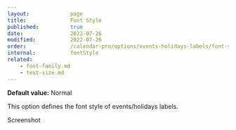 ```yaml
---
layout:             page
title:              Font Style
published:          true
date:               2022-07-26
modified:           2022-07-26
order:              /calendar-pro/options/events-holidays-labels/font-style
internal:           fontStyle
related:
    - font-family.md
    - text-size.md
---
```

**Default value:** Normal

This option defines the font style of events/holidays labels.  

<todo>Screenshot</todo>